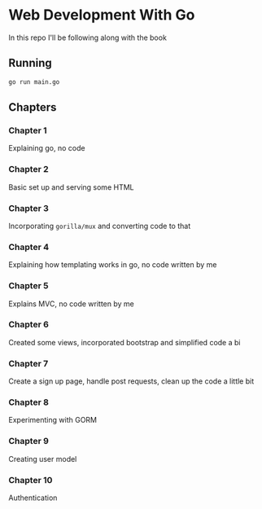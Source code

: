 # Web Development With Go

In this repo I'll be following along with the book

## Running

```bash
go run main.go
```


## Chapters

### Chapter 1
Explaining go, no code 

### Chapter 2
Basic set up and serving some HTML

### Chapter 3
Incorporating `gorilla/mux` and converting code to that

### Chapter 4
Explaining how templating works in go, no code written by me

### Chapter 5
Explains MVC, no code written by me

### Chapter 6
Created some views, incorporated bootstrap and simplified code a bi

### Chapter 7
Create a sign up page, handle post requests, clean up the code a little bit

### Chapter 8
Experimenting with GORM

### Chapter 9
Creating user model

### Chapter 10
Authentication 
